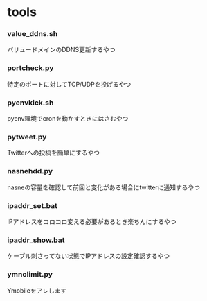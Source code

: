 # tools

### value_ddns.sh
バリュードメインのDDNS更新するやつ

### portcheck.py
特定のポートに対してTCP/UDPを投げるやつ

### pyenvkick.sh
pyenv環境でcronを動かすときにはさむやつ

### pytweet.py
Twitterへの投稿を簡単にするやつ

### nasnehdd.py
nasneの容量を確認して前回と変化がある場合にtwitterに通知するやつ

### ipaddr_set.bat
IPアドレスをコロコロ変える必要があるとき楽ちんにするやつ

### ipaddr_show.bat
ケーブル刺さってない状態でIPアドレスの設定確認するやつ

### ymnolimit.py
Ymobileをアレします
